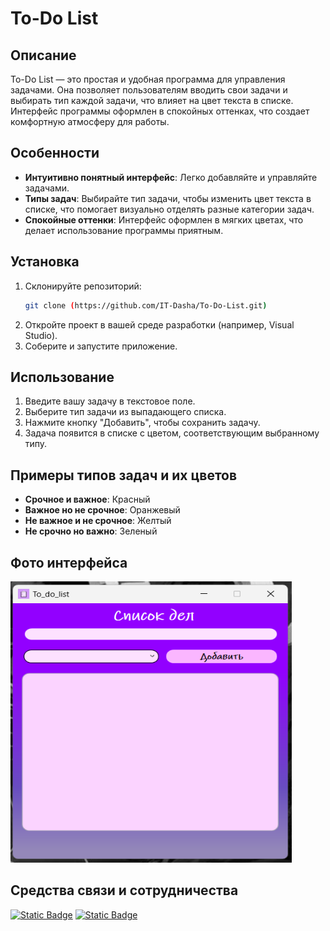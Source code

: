 # To-Do List

## Описание
To-Do List — это простая и удобная программа для управления задачами. Она позволяет пользователям вводить свои задачи и выбирать тип каждой задачи, что влияет на цвет текста в списке. Интерфейс программы оформлен в спокойных оттенках, что создает комфортную атмосферу для работы.

## Особенности
- **Интуитивно понятный интерфейс**: Легко добавляйте и управляйте задачами.
- **Типы задач**: Выбирайте тип задачи, чтобы изменить цвет текста в списке, что помогает визуально отделять разные категории задач.
- **Спокойные оттенки**: Интерфейс оформлен в мягких цветах, что делает использование программы приятным.

## Установка
1. Склонируйте репозиторий:
   ```bash
   git clone (https://github.com/IT-Dasha/To-Do-List.git)
   ```
2. Откройте проект в вашей среде разработки (например, Visual Studio).
3. Соберите и запустите приложение.

## Использование
1. Введите вашу задачу в текстовое поле.
2. Выберите тип задачи из выпадающего списка.
3. Нажмите кнопку "Добавить", чтобы сохранить задачу.
4. Задача появится в списке с цветом, соответствующим выбранному типу.

## Примеры типов задач и их цветов
- **Срочное и важное**: Красный
- **Важное но не срочное**: Оранжевый
- **Не важное и не срочное**: Желтый 
- **Не срочно но важно**: Зеленый

## Фото интерфейса
	
<img src="https://github.com/IT-Dasha/To-Do-List/blob/main/image/To-do-list.png" width = "450" height="450">

## Средства связи и сотрудничества
<a href="https://t.me/Dasha_Kashirina"><img alt="Static Badge" src="https://img.shields.io/badge/Telegram-blue?style=flat&logo=Telegram&logoColor=white"></a>
<a href="https://vk.com/dasha_life_diary"><img alt="Static Badge" src="https://img.shields.io/badge/VK-blue?style=flat&logo=Vk&logoColor=white"></a>




